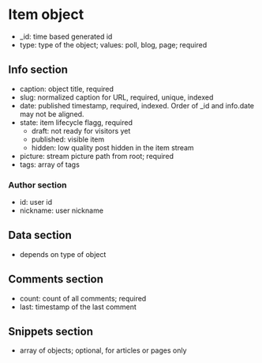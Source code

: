 # Item object
* _id: time based generated id 
* type: type of the object; values: poll, blog, page; required

## Info section
* caption: object title, required
* slug: normalized caption for URL, required, unique, indexed
* date: published timestamp, required, indexed. Order of _id and info.date may not be aligned.
* state: item lifecycle flagg, required
  * draft: not ready for visitors yet 
  * published: visible item
  * hidden: low quality post hidden in the item stream
* picture: stream picture path from root; required
* tags: array of tags

### Author section
* id: user id
* nickname: user nickname

## Data section
* depends on type of object

## Comments section
* count: count of all comments; required
* last: timestamp of the last comment

## Snippets section
* array of objects; optional, for articles or pages only 
